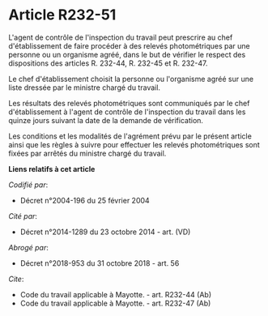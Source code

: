 # Article R232-51

L'agent de contrôle de l'inspection du travail peut prescrire au chef d'établissement de faire procéder à des relevés
photométriques par une personne ou un organisme agréé, dans le but de vérifier le respect des dispositions des articles R.
232-44, R. 232-45 et R. 232-47. 

Le chef d'établissement choisit la personne ou l'organisme agréé sur une liste dressée par le ministre chargé du travail. 

Les résultats des relevés photométriques sont communiqués par le chef d'établissement à l'agent de contrôle de l'inspection
du travail dans les quinze jours suivant la date de la demande de vérification. 

Les conditions et les modalités de l'agrément prévu par le présent article ainsi que les règles à suivre pour effectuer les
relevés photométriques sont fixées par arrêtés du ministre chargé du travail.

**Liens relatifs à cet article**

_Codifié par_:

  - Décret n°2004-196 du 25 février 2004

_Cité par_:

  - Décret n°2014-1289 du 23 octobre 2014 - art. (VD)

_Abrogé par_:

  - Décret n°2018-953 du 31 octobre 2018 - art. 56

_Cite_:

  - Code du travail applicable à Mayotte. - art. R232-44 (Ab)
  - Code du travail applicable à Mayotte. - art. R232-47 (Ab)
